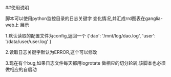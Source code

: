 
##使用说明

脚本可以使用python监控目录的日志关键字
变化情况,并汇成rrd图表在ganglia-web上
展示

1.默认读取的配置文件为config,返回一个
{'dao': '/mnt/log/dao.log',
'user': '/data/user/user.log'
}

2.读取日志关键字默认为ERROR,这个可以修改

3.现在有个bug,如果日志文件每天都用logrotate
做相应的切分轮转,该脚本也必须做相应的自启动
